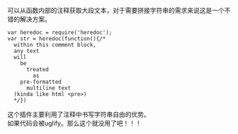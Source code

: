 可以从函数内部的注释获取大段文本，对于需要拼接字符串的需求来说这是一个不错的解决方案。  
```
var heredoc = require('heredoc');
var str = heredoc(function(){/*
  within this comment block,
  any text
  will
    be
      treated
        as
    pre-formatted
      multiline text
  (kinda like html <pre>)
  */})
```

这个插件主要利用了注释中书写字符串自由的优势。  
如果代码会被uglify。那么这个就没用了吧！！！
